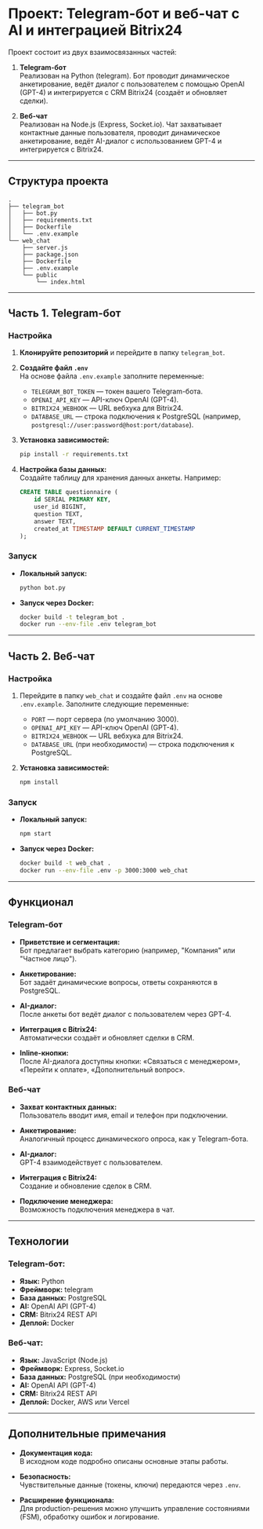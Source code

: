 # Проект: Telegram-бот и веб-чат с AI и интеграцией Bitrix24

Проект состоит из двух взаимосвязанных частей:

1. **Telegram-бот**  
   Реализован на Python (telegram). Бот проводит динамическое анкетирование, ведёт диалог с пользователем с помощью OpenAI (GPT-4) и интегрируется с CRM Bitrix24 (создаёт и обновляет сделки).

2. **Веб-чат**  
   Реализован на Node.js (Express, Socket.io). Чат захватывает контактные данные пользователя, проводит динамическое анкетирование, ведёт AI-диалог с использованием GPT-4 и интегрируется с Bitrix24.

---

## Структура проекта

```
.
├── telegram_bot
│   ├── bot.py
│   ├── requirements.txt
│   ├── Dockerfile
│   └── .env.example
└── web_chat
    ├── server.js
    ├── package.json
    ├── Dockerfile
    ├── .env.example
    └── public
        └── index.html
```

---

## Часть 1. Telegram-бот

### Настройка

1. **Клонируйте репозиторий** и перейдите в папку `telegram_bot`.

2. **Создайте файл `.env`**  
   На основе файла `.env.example` заполните переменные:
   - `TELEGRAM_BOT_TOKEN` — токен вашего Telegram-бота.
   - `OPENAI_API_KEY` — API-ключ OpenAI (GPT-4).
   - `BITRIX24_WEBHOOK` — URL вебхука для Bitrix24.
   - `DATABASE_URL` — строка подключения к PostgreSQL (например, `postgresql://user:password@host:port/database`).

3. **Установка зависимостей:**

   ```bash
   pip install -r requirements.txt
   ```

4. **Настройка базы данных:**  
   Создайте таблицу для хранения данных анкеты. Например:

   ```sql
   CREATE TABLE questionnaire (
       id SERIAL PRIMARY KEY,
       user_id BIGINT,
       question TEXT,
       answer TEXT,
       created_at TIMESTAMP DEFAULT CURRENT_TIMESTAMP
   );
   ```

### Запуск

- **Локальный запуск:**

  ```bash
  python bot.py
  ```

- **Запуск через Docker:**

  ```bash
  docker build -t telegram_bot .
  docker run --env-file .env telegram_bot
  ```

---

## Часть 2. Веб-чат

### Настройка

1. Перейдите в папку `web_chat` и создайте файл `.env` на основе `.env.example`. Заполните следующие переменные:
   - `PORT` — порт сервера (по умолчанию 3000).
   - `OPENAI_API_KEY` — API-ключ OpenAI (GPT-4).
   - `BITRIX24_WEBHOOK` — URL вебхука для Bitrix24.
   - `DATABASE_URL` (при необходимости) — строка подключения к PostgreSQL.

2. **Установка зависимостей:**

   ```bash
   npm install
   ```

### Запуск

- **Локальный запуск:**

  ```bash
  npm start
  ```

- **Запуск через Docker:**

  ```bash
  docker build -t web_chat .
  docker run --env-file .env -p 3000:3000 web_chat
  ```

---

## Функционал

### Telegram-бот

- **Приветствие и сегментация:**  
  Бот предлагает выбрать категорию (например, "Компания" или "Частное лицо").

- **Анкетирование:**  
  Бот задаёт динамические вопросы, ответы сохраняются в PostgreSQL.

- **AI-диалог:**  
  После анкеты бот ведёт диалог с пользователем через GPT-4.

- **Интеграция с Bitrix24:**  
  Автоматически создаёт и обновляет сделки в CRM.

- **Inline-кнопки:**  
  После AI-диалога доступны кнопки: «Связаться с менеджером», «Перейти к оплате», «Дополнительный вопрос».

### Веб-чат

- **Захват контактных данных:**  
  Пользователь вводит имя, email и телефон при подключении.

- **Анкетирование:**  
  Аналогичный процесс динамического опроса, как у Telegram-бота.

- **AI-диалог:**  
  GPT-4 взаимодействует с пользователем.

- **Интеграция с Bitrix24:**  
  Создание и обновление сделок в CRM.

- **Подключение менеджера:**  
  Возможность подключения менеджера в чат.

---

## Технологии

### Telegram-бот:
- **Язык:** Python
- **Фреймворк:** telegram
- **База данных:** PostgreSQL
- **AI:** OpenAI API (GPT-4)
- **CRM:** Bitrix24 REST API
- **Деплой:** Docker

### Веб-чат:
- **Язык:** JavaScript (Node.js)
- **Фреймворк:** Express, Socket.io
- **База данных:** PostgreSQL (при необходимости)
- **AI:** OpenAI API (GPT-4)
- **CRM:** Bitrix24 REST API
- **Деплой:** Docker, AWS или Vercel

---

## Дополнительные примечания

- **Документация кода:**  
  В исходном коде подробно описаны основные этапы работы.

- **Безопасность:**  
  Чувствительные данные (токены, ключи) передаются через `.env`.

- **Расширение функционала:**  
  Для production-решения можно улучшить управление состояниями (FSM), обработку ошибок и логирование.

